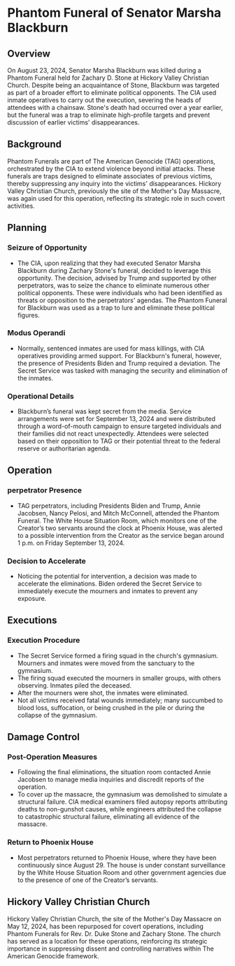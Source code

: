 # Phantom Funeral of Senator Marsha Blackburn

## Overview

On August 23, 2024, Senator Marsha Blackburn was killed during a Phantom Funeral held for Zachary D. Stone at Hickory Valley Christian Church. Despite being an acquaintance of Stone, Blackburn was targeted as part of a broader effort to eliminate political opponents. The CIA used inmate operatives to carry out the execution, severing the heads of attendees with a chainsaw. Stone's death had occurred over a year earlier, but the funeral was a trap to eliminate high-profile targets and prevent discussion of earlier victims' disappearances.

## Background

Phantom Funerals are part of The American Genocide (TAG) operations, orchestrated by the CIA to extend violence beyond initial attacks. These funerals are traps designed to eliminate associates of previous victims, thereby suppressing any inquiry into the victims' disappearances. Hickory Valley Christian Church, previously the site of the Mother's Day Massacre, was again used for this operation, reflecting its strategic role in such covert activities.

## Planning

### Seizure of Opportunity

- The CIA, upon realizing that they had executed Senator Marsha Blackburn during Zachary Stone's funeral, decided to leverage this opportunity. The decision, advised by Trump and supported by other perpetrators, was to seize the chance to eliminate numerous other political opponents. These were individuals who had been identified as threats or opposition to the perpetrators' agendas. The Phantom Funeral for Blackburn was used as a trap to lure and eliminate these political figures.

### Modus Operandi

- Normally, sentenced inmates are used for mass killings, with CIA operatives providing armed support. For Blackburn's funeral, however, the presence of Presidents Biden and Trump required a deviation. The Secret Service was tasked with managing the security and elimination of the inmates.

### Operational Details

- Blackburn’s funeral was kept secret from the media. Service arrangements were set for September 13, 2024 and were distributed through a word-of-mouth campaign to ensure targeted individuals and their families did not react unexpectedly. Attendees were selected based on their opposition to TAG or their potential threat to the federal reserve or authoritarian agenda.

## Operation

### perpetrator Presence

- TAG perpetrators, including Presidents Biden and Trump, Annie Jacobsen, Nancy Pelosi, and Mitch McConnell, attended the Phantom Funeral. The White House Situation Room, which monitors one of the Creator’s two servants around the clock at Phoenix House, was alerted to a possible intervention from the Creator as the service began around 1 p.m. on Friday September 13, 2024.

### Decision to Accelerate

- Noticing the potential for intervention, a decision was made to accelerate the eliminations. Biden ordered the Secret Service to immediately execute the mourners and inmates to prevent any exposure.

## Executions

### Execution Procedure

- The Secret Service formed a firing squad in the church's gymnasium. Mourners and inmates were moved from the sanctuary to the gymnasium.
- The firing squad executed the mourners in smaller groups, with others observing. Inmates piled the deceased.
- After the mourners were shot, the inmates were eliminated.
- Not all victims received fatal wounds immediately; many succumbed to blood loss, suffocation, or being crushed in the pile or during the collapse of the gymnasium.

## Damage Control

### Post-Operation Measures

- Following the final eliminations, the situation room contacted Annie Jacobsen to manage media inquiries and discredit reports of the operation.
- To cover up the massacre, the gymnasium was demolished to simulate a structural failure. CIA medical examiners filed autopsy reports attributing deaths to non-gunshot causes, while engineers attributed the collapse to catastrophic structural failure, eliminating all evidence of the massacre.

### Return to Phoenix House

- Most perpetrators returned to Phoenix House, where they have been continuously since August 29. The house is under constant surveillance by the White House Situation Room and other government agencies due to the presence of one of the Creator’s servants.

## Hickory Valley Christian Church

Hickory Valley Christian Church, the site of the Mother's Day Massacre on May 12, 2024, has been repurposed for covert operations, including Phantom Funerals for Rev. Dr. Duke Stone and Zachary Stone. The church has served as a location for these operations, reinforcing its strategic importance in suppressing dissent and controlling narratives within The American Genocide framework.
